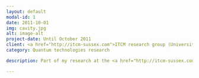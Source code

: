 ```yaml
---
layout: default
modal-id: 1
date: 2011-10-01
img: cavity.jpg
alt: image-alt
project-date: Until October 2011
client: <a href="http://itcm-sussex.com">ITCM research group (University of Sussex)</a>
category: Quantum technologies research

description: Part of my research at the <a href="http://itcm-sussex.com">ITCM research group</a> at the University of Sussex was to build the ultimate in minimalist digital communication":" An interface between a single atom and a single particle of light (called a `photon'). Check out the webpage for more information. (Illustrations also made in POVRay)

---
```

